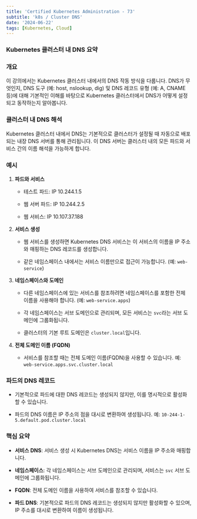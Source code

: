 ```yaml
--- 
title: 'Certified Kubernetes Administration - 73'
subtitle: 'k8s / Cluster DNS'
date: '2024-06-22'
tags: [Kubernetes, Cloud]
---
```


### Kubernetes 클러스터 내 DNS 요약

### 개요

이 강의에서는 Kubernetes 클러스터 내에서의 DNS 작동 방식을 다룹니다. DNS가 무엇인지, DNS 도구 (예: host, nslookup, dig) 및 DNS 레코드 유형 (예: A, CNAME 등)에 대해 기본적인 이해를 바탕으로 Kubernetes 클러스터에서 DNS가 어떻게 설정되고 동작하는지 알아봅니다.

### 클러스터 내 DNS 해석

Kubernetes 클러스터 내에서 DNS는 기본적으로 클러스터가 설정될 때 자동으로 배포되는 내장 DNS 서버를 통해 관리됩니다. 이 DNS 서버는 클러스터 내의 모든 파드와 서비스 간의 이름 해석을 가능하게 합니다.

### 예시

1. **파드와 서비스**
   
   - 테스트 파드: IP 10.244.1.5
   
   - 웹 서버 파드: IP 10.244.2.5
   
   - 웹 서비스: IP 10.107.37.188

2. **서비스 생성**
   
   - 웹 서비스를 생성하면 Kubernetes DNS 서비스는 이 서비스의 이름을 IP 주소와 매핑하는 DNS 레코드를 생성합니다.
   
   - 같은 네임스페이스 내에서는 서비스 이름만으로 접근이 가능합니다. (예: `web-service`)

3. **네임스페이스와 도메인**
   
   - 다른 네임스페이스에 있는 서비스를 참조하려면 네임스페이스를 포함한 전체 이름을 사용해야 합니다. (예: `web-service.apps`)
   
   - 각 네임스페이스는 서브 도메인으로 관리되며, 모든 서비스는 `svc`라는 서브 도메인에 그룹화됩니다.
   
   - 클러스터의 기본 루트 도메인은 `cluster.local`입니다.

4. **전체 도메인 이름 (FQDN)**
   
   - 서비스를 참조할 때는 전체 도메인 이름(FQDN)을 사용할 수 있습니다. 예: `web-service.apps.svc.cluster.local`

### 파드의 DNS 레코드

- 기본적으로 파드에 대한 DNS 레코드는 생성되지 않지만, 이를 명시적으로 활성화할 수 있습니다.

- 파드의 DNS 이름은 IP 주소의 점을 대시로 변환하여 생성됩니다. 예: `10-244-1-5.default.pod.cluster.local`

### 핵심 요약

- **서비스 DNS**: 서비스 생성 시 Kubernetes DNS는 서비스 이름을 IP 주소와 매핑합니다.

- **네임스페이스**: 각 네임스페이스는 서브 도메인으로 관리되며, 서비스는 `svc` 서브 도메인에 그룹화됩니다.

- **FQDN**: 전체 도메인 이름을 사용하여 서비스를 참조할 수 있습니다.

- **파드 DNS**: 기본적으로 파드의 DNS 레코드는 생성되지 않지만 활성화할 수 있으며, IP 주소를 대시로 변환하여 이름이 생성됩니다.

